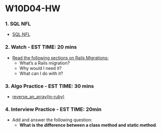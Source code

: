 # W10D04-HW

### 1. SQL NFL
- [SQL NFL](https://git.generalassemb.ly/SEIR-526/sql-nfl)

### 2. Watch - EST TIME: 20 mins

- [Read the following sections on Rails Migrations:](https://stackify.com/rails-migration-a-complete-guide/)
    - What’s a Rails migration?
    - Why would I need it?
    - What can I do with it?

### 3. Algo Practice - EST TIME: 30 mins

- [reverse_an_array(in-ruby)](./reverse_an_array.md)

### 4.  Interview Practice - EST TIME: 20min
- Add and answer the following question: 
   - **What is the difference between a class method and static method**.


